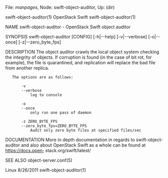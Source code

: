 File: *manpages*,  Node: swift-object-auditor,  Up: (dir)

swift-object-auditor(1)         OpenStack Swift        swift-object-auditor(1)



NAME
       swift-object-auditor - OpenStack Swift object auditor


SYNOPSIS
       swift-object-auditor  [CONFIG]  [-h|--help]  [-v|--verbose] [-o|--once]
       [-z|--zero_byte_fps]


DESCRIPTION
       The  object  auditor  crawls  the  local  object  system  checking  the
       integrity  of objects.  If corruption is found (in the case of bit rot,
       for example), the file is quarantined, and replication will replace the
       bad file from another replica.

       The options are as follows:

           -v
           --verbose
               log to console

           -o
           --once
               only run one pass of daemon

           -z ZERO_BYTE_FPS
           --zero_byte_fps=ZERO_BYTE_FPS
               Audit only zero byte files at specified files/sec



DOCUMENTATION
       More in depth documentation in regards to swift-object-auditor and also
       about OpenStack Swift as a whole can  be  found  at  https://docs.open‐
       stack.org/swift/latest/



SEE ALSO
       object-server.conf(5)



Linux                              8/26/2011           swift-object-auditor(1)
